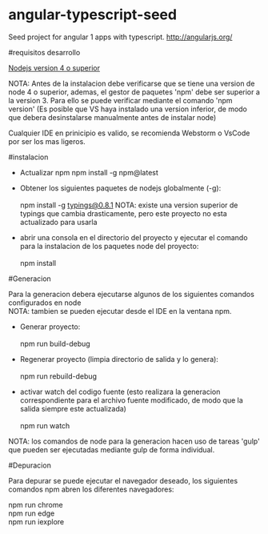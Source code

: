 # angular-typescript-seed
Seed project for angular 1 apps with typescript.  http://angularjs.org/ 


#requisitos desarrollo

[Nodejs version 4 o superior](https://nodejs.org/en/)

NOTA: Antes de la instalacion debe verificarse que se tiene una version de node 4 o superior,
ademas, el gestor de paquetes 'npm' debe ser superior a la version 3.
Para ello se puede verificar mediante el comando 'npm version'
(Es posible que VS haya instalado una version inferior, de modo que debera desinstalarse manualmente antes de instalar node)


Cualquier IDE en prinicipio es valido, se recomienda Webstorm o VsCode por ser los mas ligeros.

#instalacion

- Actualizar npm
npm install -g npm@latest 

- Obtener los siguientes paquetes de nodejs globalmente (-g):<br /><br />
npm install -g typings@0.8.1
 NOTA: existe una version superior de typings que cambia drasticamente, pero este proyecto no esta actualizado para usarla 

- abrir una consola en el directorio del proyecto y ejecutar el comando para la instalacion de los paquetes node del proyecto:<br /><br />
 npm install
 

#Generacion

Para la generacion debera ejecutarse algunos de los siguientes comandos configurados en node<br /> 
NOTA: tambien se pueden ejecutar desde el IDE en la ventana npm.



 - Generar proyecto:<br /><br />
  npm run build-debug
  
 - Regenerar proyecto (limpia directorio de salida y lo genera):<br /><br />
  npm run rebuild-debug
   
 - activar watch del codigo fuente (esto realizara la generacion correspondiente para el archivo fuente modificado, 
 de modo que la salida siempre este actualizada)<br /><br />
 npm run watch
 
 
NOTA: los comandos de node para la generacion hacen uso de tareas 'gulp' que pueden ser ejecutadas mediante gulp de forma individual.



#Depuracion

Para depurar se puede ejecutar el navegador deseado, los siguientes comandos npm abren los diferentes navegadores:

npm run chrome<br />
npm run edge<br />
npm run iexplore<br />





